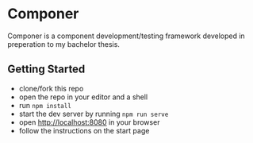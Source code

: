 # Componer

Componer is a component development/testing framework developed in preperation to my bachelor thesis.

## Getting Started

- clone/fork this repo
- open the repo in your editor and a shell
- run ```npm install```
- start the dev server by running ```npm run serve```
- open [http://localhost:8080](http://localhost:8080) in your browser
- follow the instructions on the start page
